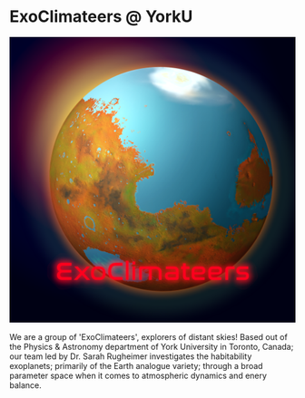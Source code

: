 # ExoClimateers @ YorkU

![ExoClimateer logo](./habitable-mars_jparsons2023_icon.png "ExoClimateers Logo")

We are a group of 'ExoClimateers', explorers of distant skies! Based out of the Physics & Astronomy department of York University in Toronto, Canada; our team led by Dr. Sarah Rugheimer investigates the habitability exoplanets; primarily of the Earth analogue variety; through a broad parameter space when it comes to atmospheric dynamics and enery balance.


